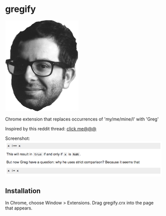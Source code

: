 gregify
=============

![](logo.png)

Chrome extension that replaces occurrences of 'my/me/mine/I' with 'Greg'


Inspired by this reddit thread: [click me@@@](https://www.reddit.com/r/AskReddit/comments/3oqj4a/which_song_is_most_improved_when_all_occurrences/?limit=500)

Screenshot:
![lulz](screen.png)

Installation
------------

In Chrome, choose Window > Extensions.  Drag gregify.crx into the page that appears.